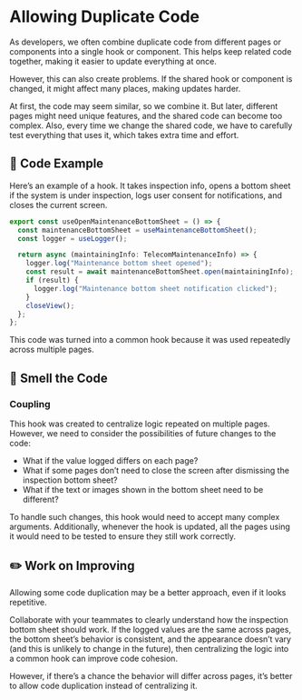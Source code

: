 # Allowing Duplicate Code

<div style="margin-top: 16px">
<Badge type="info" text="Coupling" />
</div>

As developers, we often combine duplicate code from different pages or components into a single hook or component. This helps keep related code together, making it easier to update everything at once.

However, this can also create problems. If the shared hook or component is changed, it might affect many places, making updates harder.

At first, the code may seem similar, so we combine it. But later, different pages might need unique features, and the shared code can become too complex. Also, every time we change the shared code, we have to carefully test everything that uses it, which takes extra time and effort.

## 📝 Code Example

Here’s an example of a hook. It takes inspection info, opens a bottom sheet if the system is under inspection, logs user consent for notifications, and closes the current screen.

```typescript
export const useOpenMaintenanceBottomSheet = () => {
  const maintenanceBottomSheet = useMaintenanceBottomSheet();
  const logger = useLogger();

  return async (maintainingInfo: TelecomMaintenanceInfo) => {
    logger.log("Maintenance bottom sheet opened");
    const result = await maintenanceBottomSheet.open(maintainingInfo);
    if (result) {
      logger.log("Maintenance bottom sheet notification clicked");
    }
    closeView();
  };
};
```

This code was turned into a common hook because it was used repeatedly across multiple pages.

## 👃 Smell the Code

### Coupling

This hook was created to centralize logic repeated on multiple pages. However, we need to consider the possibilities of future changes to the code:

- What if the value logged differs on each page?
- What if some pages don’t need to close the screen after dismissing the inspection bottom sheet?
- What if the text or images shown in the bottom sheet need to be different?

To handle such changes, this hook would need to accept many complex arguments. Additionally, whenever the hook is updated, all the pages using it would need to be tested to ensure they still work correctly.

## ✏️ Work on Improving

Allowing some code duplication may be a better approach, even if it looks repetitive.

Collaborate with your teammates to clearly understand how the inspection bottom sheet should work. If the logged values are the same across pages, the bottom sheet’s behavior is consistent, and the appearance doesn’t vary (and this is unlikely to change in the future), then centralizing the logic into a common hook can improve code cohesion.

However, if there’s a chance the behavior will differ across pages, it’s better to allow code duplication instead of centralizing it.
